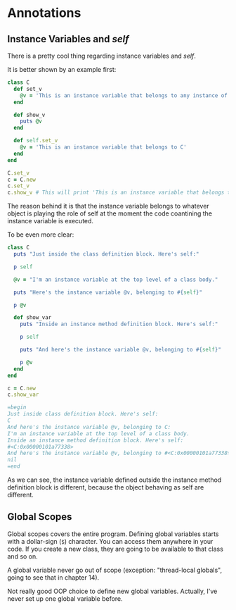 # Annotations

## Instance Variables and _self_

There is a pretty cool thing regarding instance variables and _self_.

It is better shown by an example first:

```ruby
class C
  def set_v
    @v = 'This is an instance variable that belongs to any instance of C'
  end

  def show_v
    puts @v
  end

  def self.set_v
    @v = 'This is an instance variable that belongs to C'
  end
end

C.set_v
c = C.new
c.set_v
c.show_v # This will print 'This is an instance variable that belongs to any instance of C'

```

The reason behind it is that the instance variable belongs to whatever object is playing the role of self at the moment the code coantining the instance variable is executed.

To be even more clear:

```ruby
class C
  puts "Just inside the class definition block. Here's self:"

  p self

  @v = "I'm an instance variable at the top level of a class body."

  puts "Here's the instance variable @v, belonging to #{self}"

  p @v

  def show_var
    puts "Inside an instance method definition block. Here's self:"

    p self

    puts "And here's the instance variable @v, belonging to #{self}"

    p @v
  end
end

c = C.new
c.show_var

=begin
Just inside class definition block. Here's self:
C
And here's the instance variable @v, belonging to C:
I'm an instance variable at the top level of a class body.
Inside an instance method definition block. Here's self:
#<C:0x00000101a77338>
And here's the instance variable @v, belonging to #<C:0x00000101a77338>:
nil
=end
```

As we can see, the instance variable defined outside the instance method definition block is different, because the object behaving as self are different.


## Global Scopes

Global scopes covers the entire program. Defining global variables starts with a dollar-sign (`$`) character. You can access them anywhere in your code. If you create a new class, they are going to be available to that class and so on.

A global variable never go out of scope (exception: "thread-local globals", going to see that in chapter 14).

Not really good OOP choice to define new global variables. Actually, I've never set up one global variable before.